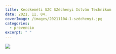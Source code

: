 ```yaml
---
title: Kecskeméti SZC SZéchenyi István Technikum
date: 2021. 11. 04.
coverImage: /images/20211104-1-széchenyi.jpg
categories:
  - prevencio
excerpt: " "
---
```

![](/images/20211104-4-széchenyi.jpg)
